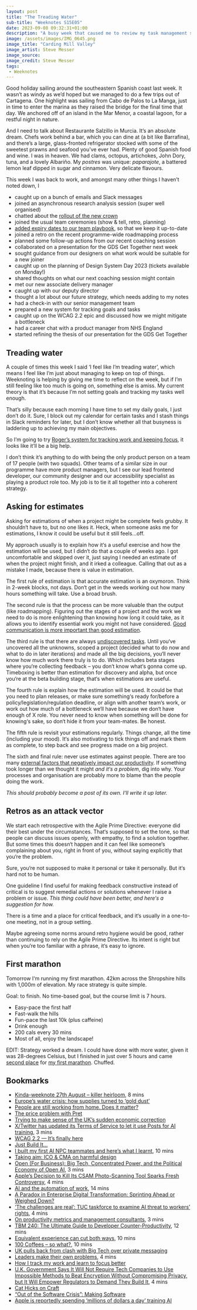 ```yaml
---
layout: post
title: "The Treading Water"
sub-title: "Weeknotes S15E05"
date: 2023-09-08 09:32:31+01:00
description: "A busy week that caused me to review my task management system. But ended on a high with my first marathon."
image: /assets/images/IMG_0645.png
image_title: "Carding Mill Valley"
image_artist: Steve Messer
image_source:
image_credit: Steve Messer
tags:
 - Weeknotes
---
```


Good holiday sailing around the southeastern Spanish coast last week. It wasn’t as windy as we’d hoped but we managed to do a few trips out of Cartagena. One highlight was sailing from Cabo de Palos to La Manga, just in time to enter the marina as they raised the bridge for the final time that day. We anchored off of an island in the Mar Menor, a coastal lagoon, for a restful night in nature.

And I need to talk about Restaurante Salzillo in Murcia. It’s an absolute dream. Chefs work behind a bar, which you can dine at (a bit like Barrafina), and there’s a large, glass-fronted refrigerator stocked with some of the sweetest prawns and seafood you’ve ever had. Plenty of good Spanish food and wine. I was in heaven. We had clams, octopus, artichokes, John Dory, tuna, and a lovely Albariño. My _postres_ was unique: _paparajote_, a battered lemon leaf dipped in sugar and cinnamon. Very delicate flavours. 

This week I was back to work, and amongst many other things I haven’t noted down, I

- caught up on a bunch of emails and Slack messages
- joined an asynchronous research analysis session (super well organised)
- chatted about the [rollout of the new crown](https://github.com/alphagov/govuk-frontend/issues/4174#issuecomment-1706593122)
- joined the usual team ceremonies (show & tell, retro, planning)
- [added expiry dates to our team playbook](https://github.com/alphagov/design-system-team-docs/pull/36), so that we keep it up-to-date
- joined a retro on the recent programme-wide roadmapping process
- planned some follow-up actions from our recent coaching session
- collaborated on a presentation for the GDS Get Together next week
- sought guidance from our designers on what work would be suitable for a new joiner
- caught up on the planning of Design System Day 2023 (tickets available on Monday!)
- shared thoughts on what our next coaching session might contain
- met our new associate delivery manager
- caught up with our deputy director
- thought a lot about our future strategy, which needs adding to my notes
- had a check-in with our senior management team
- prepared a new system for tracking goals and tasks
- caught up on the WCAG 2.2 epic and discussed how we might mitigate a bottleneck
- had a career chat with a product manager from NHS England
- started refining the thesis of our presentation for the GDS Get Together

## Treading water

A couple of times this week I said ‘I feel like I’m treading water’, which means I feel like I’m just about managing to keep on top of things. Weeknoting is helping by giving me time to reflect on the week, but if I’m still feeling like too much is going on, something else is amiss. My current theory is that it’s because I’m not setting goals and tracking my tasks well enough. 

That’s silly because each morning I have time to set my daily goals, I just don’t do it. Sure, I block out my calendar for certain tasks and I stash things in Slack reminders for later, but I don’t know whether all that busyness is laddering up to achieving my main objectives.

So I’m going to try [Roger’s system for tracking work and keeping focus](https://rogerswannell.com/blog/how-i-track-my-work-and-learn-to-focus-better/), it looks like it’ll be a big help.

I don’t think it’s anything to do with being the only product person on a team of 17 people (with two squads). Other teams of a similar size in our programme have more product managers, but I see our lead frontend developer, our community designer and our accessibility specialist as playing a product role too. My job is to tie it all together into a coherent strategy.

## Asking for estimates

Asking for estimations of when a project might be complete feels grubby. It shouldn‘t have to, but no one likes it. Heck, when someone asks me for estimations, I know it could be useful but it still feels...off. 

My approach usually is to explain how it‘s a useful exercise and how the estimation will be used, but I didn‘t do that a couple of weeks ago. I got uncomfortable and skipped over it, just saying I needed an estimate of when the project might finish, and it irked a colleague. Calling that out as a mistake I made, because there is value in estimation.

The first rule of estimation is that accurate estimation is an oxymoron. Think in 2-week blocks, not days. Don‘t get in the weeds working out how many hours something will take. Use a broad brush.

The second rule is that the process can be more valuable than the output (like roadmapping). Figuring out the stages of a project and the work we need to do is more enlightening than knowing how long it could take, as it allows you to identify essential work you might not have considered. [Good communication is more important than good estimation](https://blog.pragmaticengineer.com/yes-you-should-estimate/).

The third rule is that there are always [undiscovered tasks](https://basecamp.com/shapeup/3.4-chapter-13#the-tasks-that-arent-there). Until you‘ve uncovered all the unknowns, scoped a project (decided what to do now and what to do in later iterations) and made all the big decisions, you‘ll never know how much work there truly is to do. Which includes beta stages where you‘re collecting feedback – you don‘t know what‘s gonna come up. Timeboxing is better than estimation for discovery and alpha, but once you‘re at the beta building stage, that‘s when estimations are useful. 

The fourth rule is explain how the estimation will be used. It could be that you need to plan releases, or make sure something‘s ready for/before a policy/legislation/regulation deadline, or align with another team‘s work, or work out how much of a bottleneck we‘ll have because we don‘t have enough of X role. You never need to know when something will be done for knowing‘s sake, so don‘t hide it from your team-mates. Be honest.

The fifth rule is revisit your estimations regularly. Things change, all the time (including your mood). It‘s also motivating to tick things off and mark them as complete, to step back and see progress made on a big project. 

The sixth and final rule: never use estimates against people. There are too many [external factors that negatively impact our productivity](https://cutlefish.substack.com/p/tbm-240-the-ultimate-guide-to-developer). If something took longer than we thought it might _and it‘s a problem_, dig into why. Your processes and organisation are probably more to blame than the people doing the work. 

_This should probably become a post of its own. I‘ll write it up later._

## Retros as an attack vector

We start each retrospective with the Agile Prime Directive: everyone did their best under the circumstances. That‘s supposed to set the tone, so that people can discuss issues openly, with empathy, to find a solution together. But some times this doesn‘t happen and it can feel like someone‘s complaining about you, right in front of you, without saying explicitly that you‘re the problem. 

Sure, you‘re not supposed to make it personal or take it personally. But it‘s hard not to be human. 

One guideline I find useful for making feedback constructive instead of critical is to suggest remedial actions or solutions whenever I raise a problem or issue. _This thing could have been better, and here‘s a suggestion for how._

There is a time and a place for critical feedback, and it‘s usually in a one-to-one meeting, not in a group setting. 

Maybe agreeing some norms around retro hygiene would be good, rather than continuing to rely on the Agile Prime Directive. Its intent is right but when you‘re too familiar with a phrase, it‘s easy to ignore.

## First marathon

Tomorrow I‘m running my first marathon. 42km across the Shropshire hills with 1,000m of elevation. My race strategy is quite simple. 

Goal: to finish. No time-based goal, but the course limit is 7 hours.

- Easy-pace the first half
- Fast-walk the hills
- Fun-pace the last 10k (plus caffeine)
- Drink enough
- 200 cals every 30 mins
- Most of all, enjoy the landscape!

EDIT: Strategy worked a dream. I could have done with more water, given it was 28-degrees Celsius, but I finished in just over 5 hours and came [second place](https://www.webscorer.com/racedetails?raceid=327724&did=407200) for [my first marathon](https://www.strava.com/activities/9814594808/overview). Chuffed.

## Bookmarks

- [Kinda-weeknote 27th August – killer heirloom](https://www.leaningforward.com/blog/2023/08/kinda-weeknote-27th-august-killer-heirloom/), 8 mins
- [Europe’s water crisis: how supplies turned to ‘gold dust’](https://on.ft.com/3YUw8ID)
- [People are still working from home. Does it matter?](https://on.ft.com/3L1rMt8)
- [The price problem with Pret](https://www.ft.com/content/8357c42c-5adc-4a0b-affa-140d9e853589)
- [Trying to make sense of the UK’s sudden economic correction](https://on.ft.com/3Pl3UDr)
- [X/Twitter has updated its Terms of Service to let it use Posts for AI training](https://stackdiary.com/x-can-now-use-posts-for-ai-training-as-per-terms-of-service/), 3 mins
- [WCAG 2.2 — It’s finally here](https://uxdesign.cc/wcag-2-2-its-finally-here-cd07862a192f)
- [Just Build It...](https://blog.stephaniestimac.com/posts/2023/09/just-build-it/)
- [I built my first AI NPC teammates and here’s what I learnt](https://interconnected.org/home/2023/09/01/npcs), 10 mins
- [Taking aim: ICO & CMA on harmful design](https://cennydd.com/writing/taking-aim-ico-amp-cma-on-harmful-design)
- [Open (For Business): Big Tech, Concentrated Power, and the Political Economy of Open AI](https://papers.ssrn.com/sol3/papers.cfm?abstract_id=4543807), 3 mins
- [Apple’s Decision to Kill Its CSAM Photo-Scanning Tool Sparks Fresh Controversy](https://www.wired.com/story/apple-csam-scanning-heat-initiative-letter/), 4 mins
- [AI and the automation of work](https://www.ben-evans.com/benedictevans/2023/7/2/working-with-ai), 14 mins
- [A Paradox in Enterprise Digital Transformation: Sprinting Ahead or Weighed Down?](https://bmk.nz/2023/06/27/a-paradox-in-enterprise-digital-transformation-sprinting-ahead-or-weighed-down/)
- [‘The challenges are real’: TUC taskforce to examine AI threat to workers’ rights](https://www.theguardian.com/technology/2023/sep/03/tuc-taskforce-examine-ai-threat-workers-rights), 4 mins
- [On productivity metrics and management consultants](https://surfingcomplexity.blog/2023/09/03/on-productivity-metrics-management-consultants/), 3 mins
- [TBM 240: The Ultimate Guide to Developer Counter-Productivity](https://cutlefish.substack.com/p/tbm-240-the-ultimate-guide-to-developer), 12 mins
- [Equivalent experience can cut both ways](https://ericwbailey.website/published/equivalent-experience-can-cut-both-ways/), 10 mins
- [100 Coffees – so what?](https://mmitii.mattballantine.com/2023/09/01/100-coffees-so-what/), 10 mins
- [UK pulls back from clash with Big Tech over private messaging](https://on.ft.com/486YC67)
- [Leaders make their own problems](https://www.rubick.com/leaders-make-their-own-problems/), 4 mins
- [How I track my work and learn to focus better](https://rogerswannell.com/blog/how-i-track-my-work-and-learn-to-focus-better/)
- [U.K. Government Says It Will Not Require Tech Companies to Use Impossible Methods to Beat Encryption Without Compromising Privacy, but It Will Empower Regulators to Demand They Build It](https://pxlnv.com/linklog/parkinson-online-safety-bill/), 4 mins
- [Cat Hicks on Craft](https://shapeof.com/archives/2023/9/cat_hicks_on_craft.html)
- [“Out of the Software Crisis”: Making Software](https://blog.jim-nielsen.com/2023/software-crisis-making-software/)
- [Apple is reportedly spending ‘millions of dollars a day’ training AI](https://www.theverge.com/2023/9/6/23861763/apple-ai-language-models-ajax-gpt-training-spending)